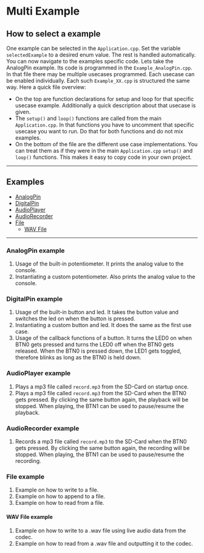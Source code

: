 # Multi Example


## How to select a example
One example can be selected in the `Application.cpp`.
Set the variable `selectedExample` to a desired enum value.
The rest is handled automatically. You can now navigate to the examples specific code.
Lets take the AnalogPin example. Its code is programmed in the `Example_AnalogPin.cpp`.
In that file there may be multiple usecases programmed.
Each usecase can be enabled individually.
Each such `Example_XX.cpp` is structured the same way.
Here a quick file overview:
- On the top are function declarations for setup and loop for that specific usecase example. Additionally a quick description about that usecase is given.
- The `setup()` and `loop()` functions are called from the main `Application.cpp`.
  In that functions you have to uncomment that specific usecase you want to run.
  Do that for both functions and do not mix examples.
- On the bottom of the file are the different use case implementations.
  You can treat them as if they were in the main `Application.cpp` `setup()` and `loop()` functions. This makes it easy to copy code in your own project. 


---
## Examples
- [AnalogPin](#analogpin-example)
- [DigitalPin](#digitalpin-example)
- [AudioPlayer](#audioplayer-example)
- [AudioRecorder](#audiorecorder-example)
- [File](#file-example)
  - [WAV File](#wav-file-example)



---
### AnalogPin example
1) Usage of the built-in potentiometer. It prints the analog value to the console.
2) Instantiating a custom potentiometer. Also prints the analog value to the console.



### DigitalPin example
1) Usage of the built-in button and led. It takes the button value and switches the led on when the button is pressed.
2) Instantiating a custom button and led. It does the same as the first use case.
3) Usage of the callback functions of a button. 
  It turns the LED0 on when BTN0 gets pressed and turns the LED0 off when the BTN0 gets released.
  When the BTN0 is pressed down, the LED1 gets toggled, therefore blinks as long as the BTN0 is held down.


### AudioPlayer example
1) Plays a mp3 file called `record.mp3` from the SD-Card on startup once.
2) Plays a mp3 file called `record.mp3` from the SD-Card when the BTN0 gets pressed.
  By clicking the same button again, the playback will be stopped.
  When playing, the BTN1 can be used to pause/resume the playback.



### AudioRecorder example
1) Records a mp3 file called `record.mp3` to the SD-Card when the BTN0 gets pressed.
  By clicking the same button again, the recording will be stopped.
  When playing, the BTN1 can be used to pause/resume the recording.


### File example
1) Example on how to write to a file.
2) Example on how to append to a file.
3) Example on how to read from a file.

#### WAV File example
1) Example on how to write to a .wav file using live audio data from the codec.
2) Example on how to read from a .wav file and outputting it to the codec.